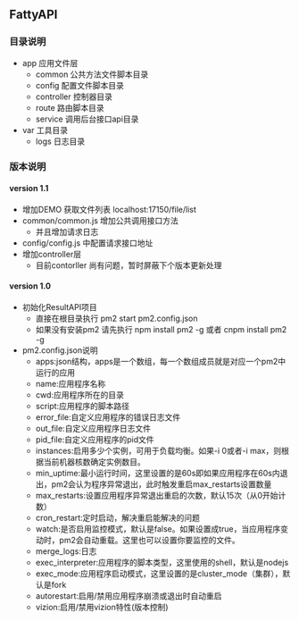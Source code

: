 ## FattyAPI
### 目录说明
* app 应用文件层
    * common 公共方法文件脚本目录
    * config 配置文件脚本目录
    * controller 控制器目录
    * route 路由脚本目录
    * service 调用后台接口api目录
* var 工具目录
    * logs 日志目录
### 版本说明

#### version 1.1
* 增加DEMO 获取文件列表 localhost:17150/file/list
* common/common.js 增加公共调用接口方法
    * 并且增加请求日志
* config/config.js 中配置请求接口地址
* 增加controller层
    * 目前contorller 尚有问题，暂时屏蔽下个版本更新处理

#### version 1.0 
* 初始化ResultAPI项目
    * 直接在根目录执行 pm2 start pm2.config.json
    * 如果没有安装pm2 请先执行 npm install pm2 -g 或者 cnpm install pm2 -g
* pm2.config.json说明
    * apps:json结构，apps是一个数组，每一个数组成员就是对应一个pm2中运行的应用
    * name:应用程序名称
    * cwd:应用程序所在的目录
    * script:应用程序的脚本路径
    * error_file:自定义应用程序的错误日志文件
    * out_file:自定义应用程序日志文件
    * pid_file:自定义应用程序的pid文件
    * instances:启用多少个实例，可用于负载均衡。如果-i 0或者-i max，则根据当前机器核数确定实例数目。
    * min_uptime:最小运行时间，这里设置的是60s即如果应用程序在60s内退出，pm2会认为程序异常退出，此时触发重启max_restarts设置数量
    * max_restarts:设置应用程序异常退出重启的次数，默认15次（从0开始计数）
    * cron_restart:定时启动，解决重启能解决的问题
    * watch:是否启用监控模式，默认是false。如果设置成true，当应用程序变动时，pm2会自动重载。这里也可以设置你要监控的文件。
    * merge_logs:日志
    * exec_interpreter:应用程序的脚本类型，这里使用的shell，默认是nodejs
    * exec_mode:应用程序启动模式，这里设置的是cluster_mode（集群），默认是fork
    * autorestart:启用/禁用应用程序崩溃或退出时自动重启
    * vizion:启用/禁用vizion特性(版本控制)



